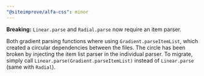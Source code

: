 ```yaml
---
"@siteimprove/alfa-css": minor
---
```


**Breaking:** `Linear.parse` and `Radial.parse` now require an item parser.

Both gradient parsing functions where using `Gradient.parseItemList`, which created a circular dependencies between the files. The circle has been broken by injecting the item list parser in the individual parser. To migrate, simply call `Linear.parse(Gradient.parseItemList)` instead of `Linear.parse` (same with `Radial`).

